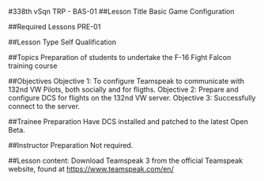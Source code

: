 #338th vSqn TRP - BAS-01
##Lesson Title
Basic Game Configuration

##Required Lessons
PRE-01

##Lesson Type
Self Qualification

##Topics
Preparation of students to undertake the F-16 Fight Falcon training course

##Objectives
Objective 1: To configure Teamspeak to communicate with 132nd VW Pilots, both socially and for fligths.
Objective 2: Prepare and configure DCS for flights on the 132nd VW server.
Objective 3: Successfully connect to the server.

##Trainee Preparation
Have DCS installed and patched to the latest Open Beta.

##Instructor Preparation
Not required.

##Lesson content:
Download Teamspeak 3 from the official Teamspeak website, found at https://www.teamspeak.com/en/
